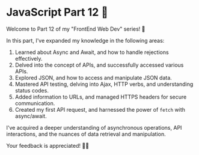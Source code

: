 # JavaScript Part 12 🚀

Welcome to Part 12 of my "FrontEnd Web Dev" series! 🌟

In this part, I've expanded my knowledge in the following areas:

1. Learned about Async and Await, and how to handle rejections effectively.
2. Delved into the concept of APIs, and successfully accessed various APIs.
3. Explored JSON, and how to access and manipulate JSON data.
4. Mastered API testing, delving into Ajax, HTTP verbs, and understanding status codes.
5. Added information to URLs, and managed HTTPS headers for secure communication.
6. Created my first API request, and harnessed the power of `fetch` with async/await.

I've acquired a deeper understanding of asynchronous operations, API interactions, and the nuances of data retrieval and manipulation.

Your feedback is appreciated! 🎊😊
